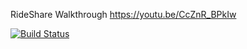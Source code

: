 RideShare Walkthrough
https://youtu.be/CcZnR_BPkIw

[![Build Status](https://travis-ci.org/isaacchien/rideshare.svg?branch=master)](https://travis-ci.org/isaacchien/rideshare)